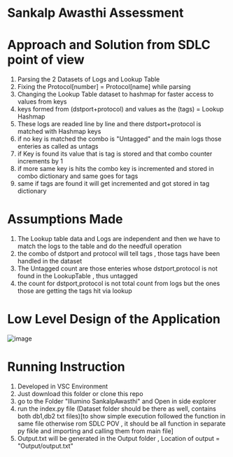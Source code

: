 # Sankalp Awasthi Assessment 

# Approach and Solution from SDLC point of view
1. Parsing the 2 Datasets of Logs and Lookup Table
2. Fixing the Protocol[number] = Protocol[name] while parsing
3. Changing the Lookup Table dataset to hashmap for faster access to values from keys
4. keys formed from (dstport+protocol) and values as the (tags) = Lookup Hashmap
5. These logs are readed line by line and there dstport+protocol is matched with Hashmap keys
6. if no key is matched the combo is "Untagged" and the main logs those enteries as called as untags
7. if Key is found its value that is tag is stored and that combo counter increments by 1
8. if more same key is hits the combo key is incremented and stored in combo dictionary and same goes for tags
9. same if tags are found it will get incremented and got stored in tag dictionary

# Assumptions Made 
1. The Lookup table data and Logs are independent and then we have to match the logs to the table and do the needfull operation
2. the combo of dstport and protocol will tell tags , those tags have been handled in the dataset
3. The Untagged count are those enteries whose dstport,protocol is not found in the LookupTable , thus untagged
4. the count for dstport,protocol is not total count from logs but the ones those are getting the tags hit via lookup

# Low Level Design of the Application 

![image](https://github.com/user-attachments/assets/044425c8-0d44-40da-97e0-056cb2e759bd)

# Running Instruction 
1. Developed in VSC Environment
2. Just download this folder or clone this repo
3. go to the Folder "Illumino SankalpAwasthi" and Open in side explorer
4. run the index.py file (Dataset folder should be there as well, contains both db1,db2 txt files)[to show simple execution followed the function in same file otherwise rom SDLC POV , it should be all function in separate py fikle and importing and calling them from main file]
5. Output.txt will be generated in the Output folder , Location of output = "Output/output.txt"


